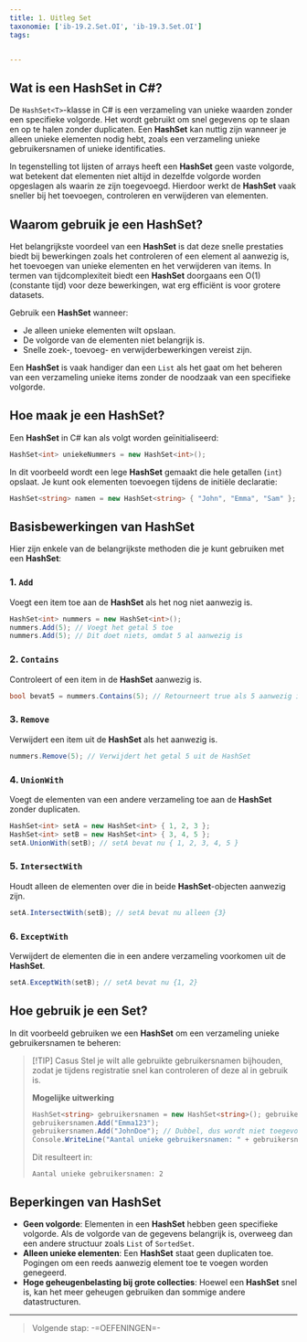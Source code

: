 ```yaml
---
title: 1. Uitleg Set
taxonomie: ['ib-19.2.Set.OI', 'ib-19.3.Set.OI']
tags:


---
```


## Wat is een HashSet in C#?
De `HashSet<T>`-klasse in C# is een verzameling van unieke waarden zonder een specifieke volgorde. Het wordt gebruikt om snel gegevens op te slaan en op te halen zonder duplicaten. Een **HashSet** kan nuttig zijn wanneer je alleen unieke elementen nodig hebt, zoals een verzameling unieke gebruikersnamen of unieke identificaties.

In tegenstelling tot lijsten of arrays heeft een **HashSet** geen vaste volgorde, wat betekent dat elementen niet altijd in dezelfde volgorde worden opgeslagen als waarin ze zijn toegevoegd. Hierdoor werkt de **HashSet** vaak sneller bij het toevoegen, controleren en verwijderen van elementen.

## Waarom gebruik je een HashSet?
Het belangrijkste voordeel van een **HashSet** is dat deze snelle prestaties biedt bij bewerkingen zoals het controleren of een element al aanwezig is, het toevoegen van unieke elementen en het verwijderen van items. In termen van tijdcomplexiteit biedt een **HashSet** doorgaans een O(1) (constante tijd) voor deze bewerkingen, wat erg efficiënt is voor grotere datasets.

Gebruik een **HashSet** wanneer:
- Je alleen unieke elementen wilt opslaan.
- De volgorde van de elementen niet belangrijk is.
- Snelle zoek-, toevoeg- en verwijderbewerkingen vereist zijn.

Een **HashSet** is vaak handiger dan een `List` als het gaat om het beheren van een verzameling unieke items zonder de noodzaak van een specifieke volgorde.

## Hoe maak je een HashSet?
Een **HashSet** in C# kan als volgt worden geïnitialiseerd:
```C#
HashSet<int> uniekeNummers = new HashSet<int>();
```

In dit voorbeeld wordt een lege **HashSet** gemaakt die hele getallen (`int`) opslaat. Je kunt ook elementen toevoegen tijdens de initiële declaratie:
```C#
HashSet<string> namen = new HashSet<string> { "John", "Emma", "Sam" };
```

## Basisbewerkingen van HashSet
Hier zijn enkele van de belangrijkste methoden die je kunt gebruiken met een **HashSet**:

### 1. `Add`
Voegt een item toe aan de **HashSet** als het nog niet aanwezig is.
```C#
HashSet<int> nummers = new HashSet<int>();
nummers.Add(5); // Voegt het getal 5 toe
nummers.Add(5); // Dit doet niets, omdat 5 al aanwezig is
```

### 2. `Contains`
Controleert of een item in de **HashSet** aanwezig is.
```C#
bool bevat5 = nummers.Contains(5); // Retourneert true als 5 aanwezig is
```

### 3. `Remove`
Verwijdert een item uit de **HashSet** als het aanwezig is.
```C#
nummers.Remove(5); // Verwijdert het getal 5 uit de HashSet
```

### 4. `UnionWith`
Voegt de elementen van een andere verzameling toe aan de **HashSet** zonder duplicaten.
```C#
HashSet<int> setA = new HashSet<int> { 1, 2, 3 };
HashSet<int> setB = new HashSet<int> { 3, 4, 5 };
setA.UnionWith(setB); // setA bevat nu { 1, 2, 3, 4, 5 }
```

### 5. `IntersectWith`
Houdt alleen de elementen over die in beide **HashSet**-objecten aanwezig zijn.
```C#
setA.IntersectWith(setB); // setA bevat nu alleen {3}
```

### 6. `ExceptWith`
Verwijdert de elementen die in een andere verzameling voorkomen uit de **HashSet**.
```C#
setA.ExceptWith(setB); // setA bevat nu {1, 2}
```

## Hoe gebruik je een Set?
In dit voorbeeld gebruiken we een **HashSet** om een verzameling unieke gebruikersnamen te beheren:

> [!TIP] Casus
> Stel je wilt alle gebruikte gebruikersnamen bijhouden, zodat je tijdens registratie snel kan controleren of deze al in gebruik is.
> 
> **Mogelijke uitwerking**
> ```C#
> HashSet<string> gebruikersnamen = new HashSet<string>(); gebruikersnamen.Add("JohnDoe"); 
> gebruikersnamen.Add("Emma123"); 
> gebruikersnamen.Add("JohnDoe"); // Dubbel, dus wordt niet toegevoegd
> Console.WriteLine("Aantal unieke gebruikersnamen: " + gebruikersnamen.Count);
> ```
> 
> Dit resulteert in:
> ```
> Aantal unieke gebruikersnamen: 2
> ```

## Beperkingen van HashSet
- **Geen volgorde**: Elementen in een **HashSet** hebben geen specifieke volgorde. Als de volgorde van de gegevens belangrijk is, overweeg dan een andere structuur zoals `List` of `SortedSet`.
- **Alleen unieke elementen**: Een **HashSet** staat geen duplicaten toe. Pogingen om een reeds aanwezig element toe te voegen worden genegeerd.
- **Hoge geheugenbelasting bij grote collecties**: Hoewel een **HashSet** snel is, kan het meer geheugen gebruiken dan sommige andere datastructuren.

---

> Volgende stap: -=OEFENINGEN=-